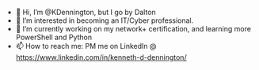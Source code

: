 - 👋 Hi, I’m @KDennington, but I go by Dalton
- 👀 I’m interested in becoming an IT/Cyber professional.
- 🌱 I’m currently working on my network+ certification, and learning more PowerShell and Python
- 📫 How to reach me: PM me on LinkedIn @ https://www.linkedin.com/in/kenneth-d-dennington/ 

<!---
KDennington/KDennington is a ✨ special ✨ repository because its `README.md` (this file) appears on your GitHub profile.
You can click the Preview link to take a look at your changes.
--->
